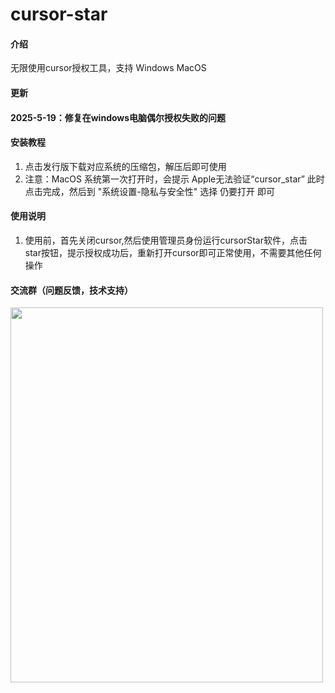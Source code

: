# cursor-star

#### 介绍
无限使用cursor授权工具，支持 Windows MacOS
#### 更新
#### 2025-5-19：修复在windows电脑偶尔授权失败的问题

#### 安装教程

1.  点击发行版下载对应系统的压缩包，解压后即可使用
2.  注意：MacOS 系统第一次打开时，会提示 Apple无法验证“cursor_star”
    此时点击完成，然后到 "系统设置-隐私与安全性" 选择 仍要打开 即可

#### 使用说明

1.  使用前，首先关闭cursor,然后使用管理员身份运行cursorStar软件，点击 star按钮，提示授权成功后，重新打开cursor即可正常使用，不需要其他任何操作

#### 交流群（问题反馈，技术支持）
<img src="https://github.com/user-attachments/assets/61fd695f-bbcf-4841-a414-2478602c9270" width="500" height="600">



